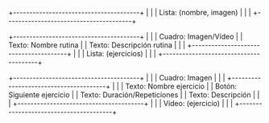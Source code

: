 +---------------------------------------+
|										|
|    Lista: (nombre, imagen)		    |
|					                    |
+---------------------------------------+

+---------------------------------------+
|										|
|        Cuadro: Imagen/Vídeo		    |
|        Texto: Nombre rutina           |
|      Texto: Descripción rutina        |
|					                    |
+---------------------------------------+
|					                    |
|          Lista: (ejercicios)          |
|										|
+---------------------------------------+

+---------------------------------------+
|										|
|            Cuadro: Imagen		        |
|										|
+---------------------------------------+
|										|
|        Texto: Nombre ejercicio        |
|      Botón: Siguiente ejercicio       |
|      Texto: Duración/Repeticiones     |
|         Texto: Descripción            |
|					                    |
+---------------------------------------+
|					                    |
|          Vídeo: (ejercicio)           |
|										|
+---------------------------------------+